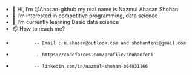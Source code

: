 - 👋 Hi, I’m @Ahasan-github my real name is Nazmul Ahasan Shohan
- 👀 I’m interested in competitive programming, data science 
- 🌱 I’m currently learning Basic data science 
- 📫 How to reach me? 
-             -- Email : n.ahasan@outlook.com and shohanfeni@gmail.com
-             -- https://codeforces.com/profile/shohanfeni
-             -- linkedin.com/in/nazmul-shohan-b64031166

<!---
Ahasan-github/Ahasan-github is a ✨ special ✨ repository because its `README.md` (this file) appears on your GitHub profile.
You can click the Preview link to take a look at your changes.
--->

